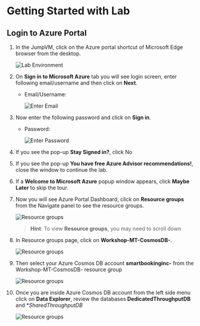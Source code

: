 # Getting Started with Lab

## Login to Azure Portal

1. In the JumpVM, click on the Azure portal shortcut of Microsoft Edge browser from the desktop.

   ![](gettingstart03.png "Lab Environment")
   
1. On **Sign in to Microsoft Azure** tab you will see login screen, enter following email/username and then click on **Next**. 
   * Email/Username: <inject key="AzureAdUserEmail"></inject>
   
     ![](gettingstart04.png "Enter Email")
     
1. Now enter the following password and click on **Sign in**.
   * Password: <inject key="AzureAdUserPassword"></inject>
   
     ![](gettingstart05.png "Enter Password")

1. If you see the pop-up **Stay Signed in?**, click No

1. If you see the pop-up **You have free Azure Advisor recommendations!**, close the window to continue the lab.

1. If a **Welcome to Microsoft Azure** popup window appears, click **Maybe Later** to skip the tour.
   
1. Now you will see Azure Portal Dashboard, click on **Resource groups** from the Navigate panel to see the resource groups.

    ![](gettingstart08.png "Resource groups")
 
    > **Hint**: To view **Resource groups**, you may need to scroll down 
   
1. In Resource groups page, click on **Workshop-MT-CosmosDB-<inject key="DeploymentID" enableCopy="false" />**.

    ![](gettingstart09.png "Resource groups")

1. Then select your Azure Cosmos DB account **smartbookinginc-<inject key="DeploymentID" enableCopy="false" />** from the Workshop-MT-CosmosDB-<inject key="DeploymentID" enableCopy="false" /> resource group

    ![](gettingstart10.png "Resource groups")

1. Once you are inside Azure Cosmos DB account from the left side menu click on **Data Explorer**, review the databases **DedicatedThroughputDB** and **SharedThroughputDB*

    ![](gettingstart11.png "Resource groups")